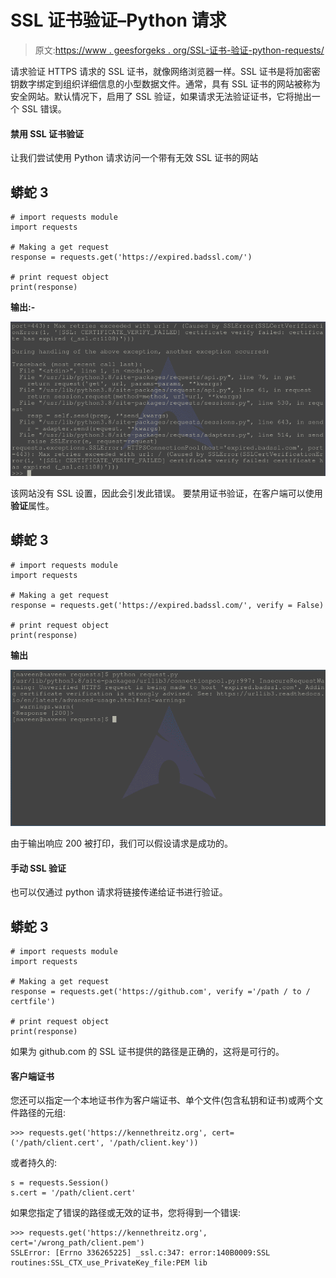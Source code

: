 # SSL 证书验证–Python 请求

> 原文:[https://www . geesforgeks . org/SSL-证书-验证-python-requests/](https://www.geeksforgeeks.org/ssl-certificate-verification-python-requests/)

请求验证 HTTPS 请求的 SSL 证书，就像网络浏览器一样。SSL 证书是将加密密钥数字绑定到组织详细信息的小型数据文件。通常，具有 SSL 证书的网站被称为安全网站。默认情况下，启用了 SSL 验证，如果请求无法验证证书，它将抛出一个 SSL 错误。

#### 禁用 SSL 证书验证

让我们尝试使用 Python 请求访问一个带有无效 SSL 证书的网站

## 蟒蛇 3

```
# import requests module
import requests

# Making a get request
response = requests.get('https://expired.badssl.com/')

# print request object
print(response)
```

**输出:-**

![ssl-certificate-verification-python-requests](img/f13494d24fbeb00c5f9a06191b7c74a5.png)

该网站没有 SSL 设置，因此会引发此错误。
要禁用证书验证，在客户端可以使用**验证**属性。

## 蟒蛇 3

```
# import requests module
import requests

# Making a get request
response = requests.get('https://expired.badssl.com/', verify = False)

# print request object
print(response)
```

**输出**

![ssl-certificate-verification-python-requests-1](img/bd672cfc4754235401c08e8d8e1b8565.png)

由于输出响应 200 被打印，我们可以假设请求是成功的。

#### 手动 SSL 验证

也可以仅通过 python 请求将链接传递给证书进行验证。

## 蟒蛇 3

```
# import requests module
import requests

# Making a get request
response = requests.get('https://github.com', verify ='/path / to / certfile')

# print request object
print(response)
```

如果为 github.com 的 SSL 证书提供的路径是正确的，这将是可行的。

#### 客户端证书

您还可以指定一个本地证书作为客户端证书、单个文件(包含私钥和证书)或两个文件路径的元组:

```
>>> requests.get('https://kennethreitz.org', cert=('/path/client.cert', '/path/client.key'))
```

或者持久的:

```
s = requests.Session()
s.cert = '/path/client.cert'
```

如果您指定了错误的路径或无效的证书，您将得到一个错误:

```
>>> requests.get('https://kennethreitz.org', cert='/wrong_path/client.pem')
SSLError: [Errno 336265225] _ssl.c:347: error:140B0009:SSL routines:SSL_CTX_use_PrivateKey_file:PEM lib
```